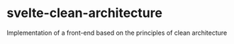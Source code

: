 # svelte-clean-architecture
Implementation of a front-end based on the principles of clean architecture
